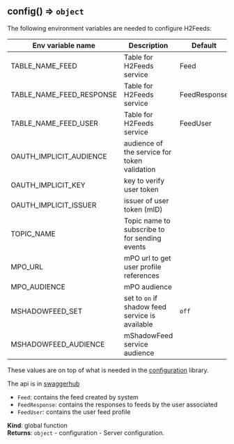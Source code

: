 <a name="config"></a>

## config() ⇒ <code>object</code>
The following environment variables are needed to configure H2Feeds:

| Env variable name | Description | Default | Comments |
| ----------------- | ----------- | ------- | -------- |
| TABLE_NAME_FEED | Table for H2Feeds service | Feed | on dynamodb
| TABLE_NAME_FEED_RESPONSE | Table for H2Feeds service | FeedResponse | on dynamodb
| TABLE_NAME_FEED_USER | Table for H2Feeds service | FeedUser | on dynamodb
| OAUTH_IMPLICIT_AUDIENCE | audience of the service for token validation | |
| OAUTH_IMPLICIT_KEY | key to verify user token | |
| OAUTH_IMPLICIT_ISSUER | issuer of user token (mID) | |
| TOPIC_NAME | Topic name to subscribe to for sending events |
| MPO_URL | mPO url to get user profile references | |
| MPO_AUDIENCE | mPO audience | |
| MSHADOWFEED_SET | set to `on` if shadow feed service is available | `off` |
| MSHADOWFEED_AUDIENCE | mShadowFeed service audience | |

These values are on top of what is needed in the [configuration](https://bitbucket.org/mimiktech/configuration) library.

The api is in [swaggerhub](https://app.swaggerhub.com/apis/mimik/H2Feeds)

* `Feed`: contains the feed created by system
* `FeedResponse`: contains the responses to feeds by the user associated
* `FeedUser`: contains the user feed profile

**Kind**: global function  
**Returns**: <code>object</code> - configuration - Server configuration.  
